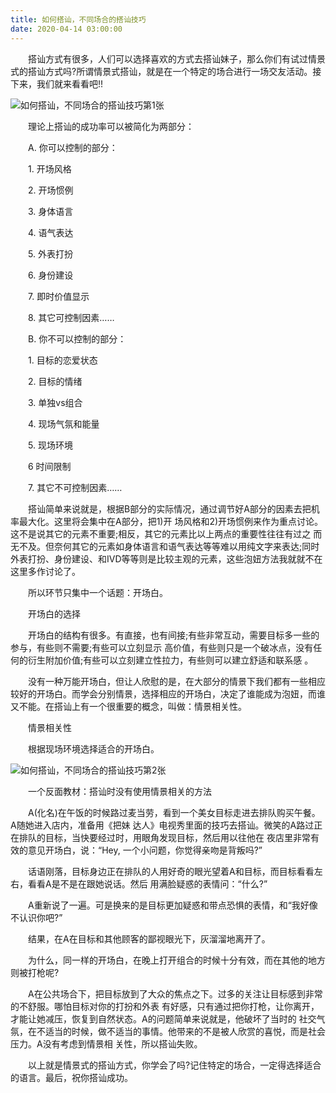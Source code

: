 ```yaml
---
title: 如何搭讪，不同场合的搭讪技巧
date: 2020-04-14 03:00:00
---
```




　　搭讪方式有很多，人们可以选择喜欢的方式去搭讪妹子，那么你们有试过情景式的搭讪方式吗?所谓情景式搭讪，就是在一个特定的场合进行一场交友活动。接下来，我们就来看看吧!!

![如何搭讪，不同场合的搭讪技巧第1张](/img/f1e93c9a4d64f46ccd0e038bdf85ca39.jpg)

　　理论上搭讪的成功率可以被简化为两部分：

　　A. 你可以控制的部分：

　　1\. 开场风格

　　2\. 开场惯例

　　3\. 身体语言

　　4\. 语气表达

　　5\. 外表打扮

　　6\. 身份建设

　　7\. 即时价值显示

　　8\. 其它可控制因素……

　　B. 你不可以控制的部分：

　　1\. 目标的恋爱状态

　　2\. 目标的情绪

　　3\. 单独vs组合

　　4\. 现场气氛和能量

　　5\. 现场环境

　　6 时间限制

　　7\. 其它不可控制因素……

　　搭讪简单来说就是，根据B部分的实际情况，通过调节好A部分的因素去把机率最大化。这里将会集中在A部分，把1)开 场风格和2)开场惯例来作为重点讨论。这不是说其它的元素不重要;相反，其它的元素比以上两点的重要性往往有过之 而无不及。但奈何其它的元素如身体语言和语气表达等等难以用纯文字来表达;同时外表打扮、身份建设、和IVD等等则是比较主观的元素，这些泡妞方法我就就不在这里多作讨论了。

　　所以环节只集中一个话题：开场白。

　　开场白的选择

　　开场白的结构有很多。有直接，也有间接;有些非常互动，需要目标多一些的参与，有些则不需要;有些可以立刻显示 高价值，有些则只是一个破冰点，没有任何的衍生附加价值;有些可以立刻建立性拉力，有些则可以建立舒适和联系感 。

　　没有一种万能开场白，但让人欣慰的是，在大部分的情景下我们都有一些相应较好的开场白。而学会分别情景，选择相应的开场白，决定了谁能成为泡妞，而谁又不能。在搭讪上有一个很重要的概念，叫做：情景相关性。

　　情景相关性

　　根据现场环境选择适合的开场白。

![如何搭讪，不同场合的搭讪技巧第2张](/img/7ef5eac706160218e34458e17b14d317.jpg)

　　一个反面教材：搭讪时没有使用情景相关的方法

　　A(化名)在午饭的时候路过麦当劳，看到一个美女目标走进去排队购买午餐。A随她进入店内，准备用《把妹 达人》电视秀里面的技巧去搭讪。微笑的A路过正在排队的目标，当快要经过时，用眼角发现目标，然后用以往他在 夜店里非常有效的意见开场白，说：“Hey, 一个小问题，你觉得亲吻是背叛吗?”

　　话语刚落，目标身边正在排队的人用好奇的眼光望着A和目标，而目标看看左右，看看A是不是在跟她说话。然后 用满脸疑惑的表情问：“什么?”

　　A重新说了一遍。可是换来的是目标更加疑惑和带点恐惧的表情，和“我好像不认识你吧?”

　　结果，在A在目标和其他顾客的鄙视眼光下，灰溜溜地离开了。

　　为什么，同一样的开场白，在晚上打开组合的时候十分有效，而在其他的地方则被打枪呢?

　　A在公共场合下，把目标放到了大众的焦点之下。过多的关注让目标感到非常的不舒服。哪怕目标对你的打扮和外表 有好感，只有通过把你打枪，让你离开，才能让她减压，恢复到自然状态。A的问题简单来说就是，他破坏了当时的 社交气氛，在不适当的时候，做不适当的事情。他带来的不是被人欣赏的喜悦，而是社会压力。A没有考虑到情景相 关性，所以搭讪失败。

　　以上就是情景式的搭讪方式，你学会了吗?记住特定的场合，一定得选择适合的语言。最后，祝你搭讪成功。